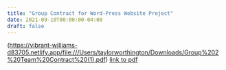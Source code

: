 ```yaml
---
title: "Group Contract for Word-Press Website Project"
date: 2021-09-10T00:00:00-04:00
draft: false
---
```


(https://vibrant-williams-d83705.netlify.app/file:///Users/taylorworthington/Downloads/Group%202%20Team%20Contract%20(1).pdf)
[link to pdf](https://vibrant-williams-d83705.netlify.app/file:///Users/taylorworthington/Downloads/Group%202%20Team%20Contract%20(1).pdf)
